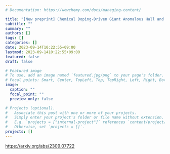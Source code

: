 ```yaml
---
# Documentation: https://wowchemy.com/docs/managing-content/

title: "[New preprint] Chemical Doping-Driven Giant Anomalous Hall and Nernst Conductivity in Magnetic Cubic Heusler Compounds"
subtitle: ""
summary: ""
authors: []
tags: []
categories: []
date: 2023-09-14T10:22:55+09:00
lastmod: 2023-09-1410:22:55+09:00
featured: false
draft: false

# Featured image
# To use, add an image named `featured.jpg/png` to your page's folder.
# Focal points: Smart, Center, TopLeft, Top, TopRight, Left, Right, BottomLeft, Bottom, BottomRight.
image:
  caption: ""
  focal_point: ""
  preview_only: false

# Projects (optional).
#   Associate this post with one or more of your projects.
#   Simply enter your project's folder or file name without extension.
#   E.g. `projects = ["internal-project"]` references `content/project/deep-learning/index.md`.
#   Otherwise, set `projects = []`.
projects: []
---
```


https://arxiv.org/abs/2309.07722